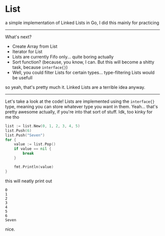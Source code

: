 # List

a simple implementation of Linked Lists in Go, I did this mainly for practicing

---

What's next?

* Create Array from List
* Iterator for List
* Lists are currently Fifo only... quite boring actually
* Sort function? (because, you know, I can. But this will become a shitty task, because `interface{}`)
* Well, you could filter Lists for certain types... type-filtering Lists would be usefull

so yeah, that's pretty much it. Linked Lists are a terrible idea anyway.

---

Let's take a look at the code!
Lists are implemented using the `interface{}` type, meaning you can store whatever type you want in them. Yeah... that's pretty awesome actually, if you're into that sort of stuff. Idk, too kinky for me tho

```go
list := list.New(0, 1, 2, 3, 4, 5)
list.Push(6)
list.Push("Seven")
for {
	value := list.Pop()
	if value == nil {
		break
	}

	fmt.Println(value)
}
```

this will neatly print out

```
0
1
2
3
4
5
6
Seven
```

nice.

